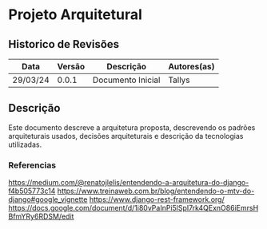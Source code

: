 # Projeto Arquitetural

## Historico de Revisões
Data | Versão | Descrição | Autores(as) |
-----|--------|-----------|-------------|
29/03/24 | 0.0.1 | Documento Inicial | Tallys |

## Descrição
Este documento descreve a arquitetura proposta, descrevendo os padrões arquiteturais usados, decisões arquiteturais e descrição da tecnologias utilizadas.

### Referencias
https://medium.com/@renatojlelis/entendendo-a-arquitetura-do-django-f4b505773c14
https://www.treinaweb.com.br/blog/entendendo-o-mtv-do-django#google_vignette
https://www.django-rest-framework.org/
https://docs.google.com/document/d/1i80vPaInPi5lSpI7rk4QExnO86iEmrsHBfmYRy6RDSM/edit
